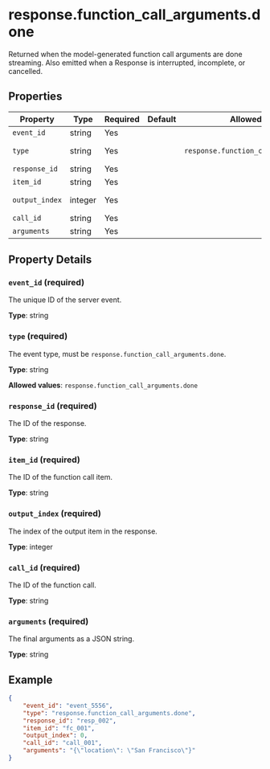 # response.function_call_arguments.done

Returned when the model-generated function call arguments are done streaming.
Also emitted when a Response is interrupted, incomplete, or cancelled.


## Properties

| Property | Type | Required | Default | Allowed Values | Description |
| -------- | ---- | -------- | ------- | -------------- | ----------- |
| `event_id` | string | Yes |  |  | The unique ID of the server event. |
| `type` | string | Yes |  | `response.function_call_arguments.done` | The event type, must be `response.function_call_arguments.done`. <br>  |
| `response_id` | string | Yes |  |  | The ID of the response. |
| `item_id` | string | Yes |  |  | The ID of the function call item. |
| `output_index` | integer | Yes |  |  | The index of the output item in the response. |
| `call_id` | string | Yes |  |  | The ID of the function call. |
| `arguments` | string | Yes |  |  | The final arguments as a JSON string. |

## Property Details

### `event_id` (required)

The unique ID of the server event.

**Type**: string

### `type` (required)

The event type, must be `response.function_call_arguments.done`.


**Type**: string

**Allowed values**: `response.function_call_arguments.done`

### `response_id` (required)

The ID of the response.

**Type**: string

### `item_id` (required)

The ID of the function call item.

**Type**: string

### `output_index` (required)

The index of the output item in the response.

**Type**: integer

### `call_id` (required)

The ID of the function call.

**Type**: string

### `arguments` (required)

The final arguments as a JSON string.

**Type**: string

## Example

```json
{
    "event_id": "event_5556",
    "type": "response.function_call_arguments.done",
    "response_id": "resp_002",
    "item_id": "fc_001",
    "output_index": 0,
    "call_id": "call_001",
    "arguments": "{\"location\": \"San Francisco\"}"
}

```

